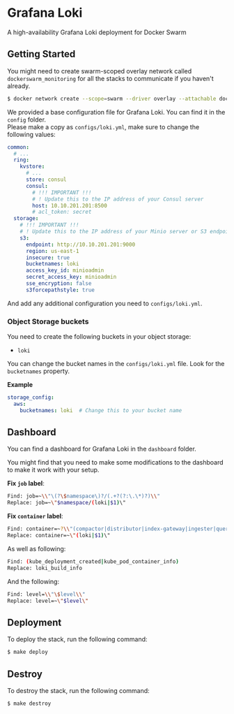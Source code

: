 # Grafana Loki
A high-availability Grafana Loki deployment for Docker Swarm

## Getting Started

You might need to create swarm-scoped overlay network called `dockerswarm_monitoring` for all the stacks to communicate if you haven't already.

```sh
$ docker network create --scope=swarm --driver overlay --attachable dockerswarm_monitoring
```

We provided a base configuration file for Grafana Loki. You can find it in the `config` folder.  
Please make a copy as `configs/loki.yml`, make sure to change the following values:

```yml
common:
  # ...
  ring:
    kvstore:
      # ...
      store: consul
      consul:
        # !!! IMPORTANT !!!
        # ! Update this to the IP address of your Consul server
        host: 10.10.201.201:8500
        # acl_token: secret
  storage:
    # !!! IMPORTANT !!!
    # ! Update this to the IP address of your Minio server or S3 endpoint
    s3: 
      endpoint: http://10.10.201.201:9000
      region: us-east-1
      insecure: true
      bucketnames: loki
      access_key_id: minioadmin
      secret_access_key: minioadmin
      sse_encryption: false
      s3forcepathstyle: true
```

And add any additional configuration you need to `configs/loki.yml`.

### Object Storage buckets

You need to create the following buckets in your object storage:
- `loki`

You can change the bucket names in the `configs/loki.yml` file. Look for the `bucketnames` property.

**Example**
```yaml
storage_config:
  aws:
    bucketnames: loki  # Change this to your bucket name
```

## Dashboard

You can find a dashboard for Grafana Loki in the `dashboard` folder.

You might find that you need to make some modifications to the dashboard to make it work with your setup.

**Fix `job` label**:
```sh
Find: job=~\\"\(?\$namespace\)?/(.+?(?:\.\*)?)\\"
Replace: job=~\"$namespace/(loki|$1)\"
```

**Fix `container` label**:
```sh
Find: container=~?\\"(compactor|distributor|index-gateway|ingester|querier|query-frontend|query-scheduler|ruler)\\"
Replace: container=~\"(loki|$1)\"
```
As well as following:
```sh
Find: (kube_deployment_created|kube_pod_container_info)
Replace: loki_build_info
```
And the following:
```sh
Find: level=\\"\$level\\"
Replace: level=~\"$level\"
```

## Deployment

To deploy the stack, run the following command:

```sh
$ make deploy
```

## Destroy

To destroy the stack, run the following command:

```sh
$ make destroy
```
